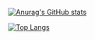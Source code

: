 [![Anurag's GitHub stats](https://github-readme-stats.vercel.app/api?username=mlostekk&count_private=true&include_all_commits=true&show_icons=true)](https://github.com/mlostekk)

[![Top Langs](https://github-readme-stats.vercel.app/api/top-langs/?username=mlostekk&include_all_commits=true)](https://github.com/mlostekk)


<!--
**mlostekk/mlostekk** is a ✨ _special_ ✨ repository because its `README.md` (this file) appears on your GitHub profile.

Here are some ideas to get you started:

- 🔭 I’m currently working on ...
- 🌱 I’m currently learning ...
- 👯 I’m looking to collaborate on ...
- 🤔 I’m looking for help with ...
- 💬 Ask me about ...
- 📫 How to reach me: ...
- 😄 Pronouns: ...
- ⚡ Fun fact: ...
-->
